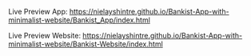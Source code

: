 Live Preview App: https://nielayshintre.github.io/Bankist-App-with-minimalist-website/Bankist_App/index.html 

Live Preview Website: https://nielayshintre.github.io/Bankist-App-with-minimalist-website/Bankist-Website/index.html
